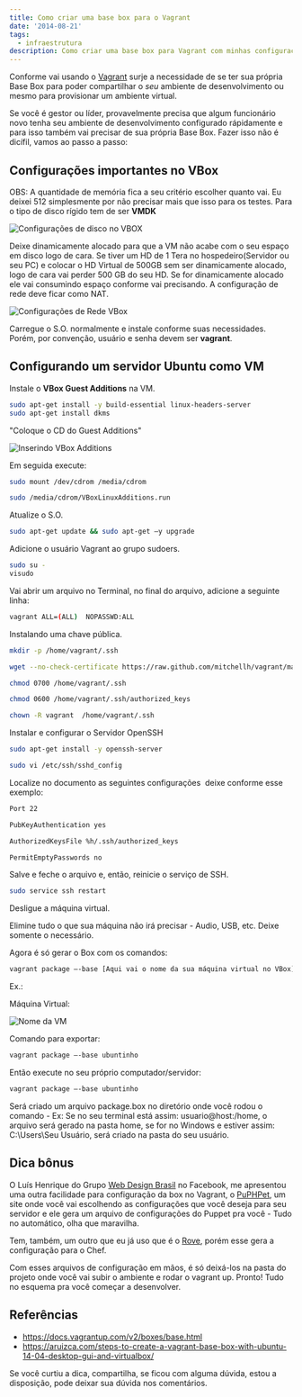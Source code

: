 ```yaml
---
title: Como criar uma base box para o Vagrant
date: '2014-08-21'
tags:
  - infraestrutura
description: Como criar uma base box para Vagrant com minhas configurações?
---
```


Conforme vai usando o [Vagrant](/tags/Vagrant/) surje a necessidade de se ter sua própria Base Box para poder compartilhar o *seu* ambiente de desenvolvimento ou mesmo para provisionar um ambiente virtual.

Se você é gestor ou líder, provavelmente precisa que algum funcionário novo tenha seu ambiente de desenvolvimento configurado rápidamente e para isso também vai precisar de sua própria Base Box.
Fazer isso não é dicífil, vamos ao passo a passo:

## Configurações importantes no VBox

OBS: A quantidade de memória fica a seu critério escolher quanto vai. Eu deixei 512 simplesmente por não precisar mais que isso para os testes.
Para o tipo de disco rígido tem de ser **VMDK**

![Configurações de disco no VBOX]({{site.postsImagesPath}}disco-virtualbox-vagrant.png)

Deixe dinamicamente alocado para que a VM não acabe com o seu espaço em disco logo de cara. Se tiver um HD de 1 Tera no hospedeiro(Servidor ou seu PC) e colocar o HD Virtual de 500GB sem ser dinamicamente alocado, logo de cara vai perder 500 GB do seu HD. Se for dinamicamente alocado ele vai consumindo espaço conforme vai precisando.
A configuração de rede deve ficar como NAT.

![Configurações de Rede VBox]({{site.postsImagesPath}}rede-virtualbox-vagrant.png)

Carregue o S.O. normalmente e instale conforme suas necessidades. Porém, por convenção, usuário e senha devem ser **vagrant**.



## Configurando um servidor Ubuntu como VM

Instale o **VBox Guest Additions** na VM.

```bash
sudo apt-get install -y build-essential linux-headers-server
sudo apt-get install dkms
```

"Coloque o CD do Guest Additions"

![Inserindo VBox Additions]({{site.postsImagesPath}}guest-additions-vagrant.png)

Em seguida execute:

```bash
sudo mount /dev/cdrom /media/cdrom

sudo /media/cdrom/VBoxLinuxAdditions.run
```

Atualize o S.O.

```bash
sudo apt-get update && sudo apt-get –y upgrade
```

Adicione o usuário Vagrant ao grupo sudoers.

```bash
sudo su -
visudo
```

Vai abrir um arquivo no Terminal, no final do arquivo, adicione a seguinte linha:

```bash
vagrant ALL=(ALL)  NOPASSWD:ALL
```

Instalando uma chave pública.

```bash
mkdir -p /home/vagrant/.ssh

wget --no-check-certificate https://raw.github.com/mitchellh/vagrant/master/keys/vagrant.pub -O /home/vagrant/.ssh/authorized_keys

chmod 0700 /home/vagrant/.ssh

chmod 0600 /home/vagrant/.ssh/authorized_keys

chown -R vagrant  /home/vagrant/.ssh
```

Instalar e configurar o Servidor OpenSSH

```bash
sudo apt-get install -y openssh-server

sudo vi /etc/ssh/sshd_config
```

Localize no documento as seguintes configurações  deixe conforme esse exemplo:

```bash
Port 22

PubKeyAuthentication yes

AuthorizedKeysFile %h/.ssh/authorized_keys

PermitEmptyPasswords no
```

Salve e feche o arquivo e, então, reinicie o serviço de SSH.

```bash
sudo service ssh restart
```

Desligue a máquina virtual.

Elimine tudo o que sua máquina não irá precisar - Audio, USB, etc. Deixe somente o necessário.

Agora é só gerar o Box com os comandos:

```bash
vagrant package –-base [Aqui vai o nome da sua máquina virtual no VBox]
```

Ex.:

Máquina Virtual:

![Nome da VM]({{site.postsImagesPath}}nome-base-box-vagrant.png)

Comando para exportar:

```bash
vagrant package –-base ubuntinho
```

Então execute no seu próprio computador/servidor:

```bash
vagrant package –-base ubuntinho
```

Será criado um arquivo package.box no diretório onde você rodou o comando - Ex: Se no seu terminal está assim: usuario@host:/home, o arquivo será gerado na pasta home, se for no Windows e estiver assim: C:\Users\Seu Usuário, será criado na pasta do seu usuário.

## Dica bônus

O Luís Henrique do Grupo [Web Design Brasil](https://www.facebook.com/groups/WebDesignBR/ "Grupo Web Design Brasil") no Facebook, me apresentou uma outra facilidade para configuração da box no Vagrant, o [PuPHPet](https://puphpet.com/ "PuPHPet"), um site onde você vai escolhendo as configurações que você deseja para seu servidor e ele gera um arquivo de configurações do Puppet pra você - Tudo no automático, olha que maravilha.

Tem, também, um outro que eu já uso que é o [Rove](https://rove.io/ "Rove.io"), porém esse gera a configuração para o Chef.

Com esses arquivos de configuração em mãos, é só deixá-los na pasta do projeto onde você vai subir o ambiente e rodar o vagrant up. Pronto! Tudo no esquema pra você começar a desenvolver.

## Referências

* <https://docs.vagrantup.com/v2/boxes/base.html>
* <https://aruizca.com/steps-to-create-a-vagrant-base-box-with-ubuntu-14-04-desktop-gui-and-virtualbox/>

Se você curtiu a dica, compartilha, se ficou com alguma dúvida, estou a disposição, pode deixar sua dúvida nos comentários.
